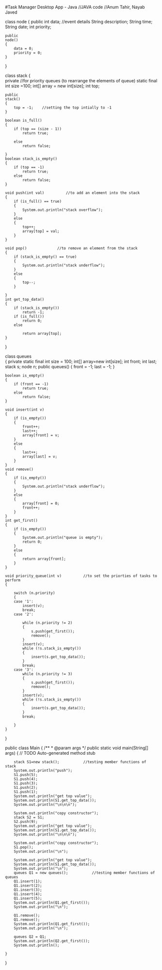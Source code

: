 #Task Manager Desktop App - Java
//JAVA code 
//Anum Tahir, Nayab Javed

class node {
	public
    int data;				//event details
    String description;
    String time;
    String date;
    int priority;
    
    public
    node()
    {
    	data = 0;
    	priority = 0;
    }
}

class stack {					
	private           //for priority queues (to rearrange the elements of queue)
	static final int size =100;
	int[] array = new int[size];
	int top;
	
	public
	stack()
	{
		top = -1;    //setting the top intially to -1
	}
	
	boolean is_full()
	{
		if (top == (size - 1))
			return true;

		else
			return false;

	}
	boolean stack_is_empty()
	{
		if (top == -1)
			return true;
		else
			return false;
	}
	
	void push(int val)			//to add an element into the stack
	{
		if (is_full() == true)
		{
			System.out.println("stack overflow");
		}
		else
		{
			top++;
			array[top] = val;
		}
	}
	
	void pop()				//to remove an element from the stack
	{
		if (stack_is_empty() == true)
		{
			System.out.println("stack underflow");
		}
		else
		{
			top--;
		}

	}
	int get_top_data()
	{
		if (stack_is_empty())
			return -1;
		if (is_full())
			return 0;
		else

			return array[top];
	}

}

class queues		
{
private
	static final int size = 100;
	int[] array=new int[size];
	int front;
	int last;
	stack s;
	node n;
public
	queues()
	{
		front = -1;
		last = -1;
	}

	boolean is_empty()
	{
		if (front == -1)
			return true;
		else
			return false;
	}

	void insert(int v)
	{
		if (is_empty())
		{
			front++;
			last++;
			array[front] = v;
		}
		else
		{
			last++;
			array[last] = v;
		}
	}
	void remove()
	{
		if (is_empty())
		{
			System.out.println("stack underflow");
		}
		else
		{
			array[front] = 0;
			front++;
		}
	}
	int get_first()
	{
		if (is_empty())
		{
			System.out.println("queue is empty");
			return 0;
		}
		else
		{
			return array[front];
		}
	}

	void priority_queue(int v)			//to set the priorties of tasks to perform
	{
		
		switch (n.priority)
		{
		case '1':
			insert(v);
			break;
		case '2':

			while (n.priority != 2)
			{
				s.push(get_first());
				remove();
			}
			insert(v);
			while (!s.stack_is_empty())
			{
				insert(s.get_top_data());
			}
			break;
		case '3':
			while (n.priority != 3)
			{
				s.push(get_first());
				remove();
			}
			insert(v);
			while (!s.stack_is_empty())
			{
				insert(s.get_top_data());
			}
			break;

		}
	}
}

public class Main {
	/**
	 * @param args
	 */
	public static void main(String[] args) {
		// TODO Auto-generated method stub
		
		stack S1=new stack();			//testing member functions of stack
		System.out.println("push");
		S1.push(5);
		S1.push(4);
		S1.push(3);
		S1.push(2);
		S1.push(1);
		System.out.println("get top value");
		System.out.println(S1.get_top_data());
		System.out.println("\n\n\n");

		System.out.println("copy constructor");
		stack S2 = S1;
		S2.push(9);
		System.out.println("get top value");
		System.out.println(S1.get_top_data());
		System.out.println("\n\n\n");

		System.out.println("copy constructor");
		S1.pop();
		System.out.println("\n");

		System.out.println("get top value");
		System.out.println(S1.get_top_data());
		System.out.println("\n");
		queues Q1 = new queues();			//testing member functions of queues
		Q1.insert(1);
		Q1.insert(2);
		Q1.insert(3);
		Q1.insert(4);
		Q1.insert(5);
		System.out.println(Q1.get_first());
		System.out.println("\n");

		Q1.remove();
		Q1.remove();
		System.out.println(Q1.get_first());
		System.out.println("\n");

		queues Q2 = Q1;
		System.out.println(Q2.get_first());
		System.out.println();
		
	}

}

   

